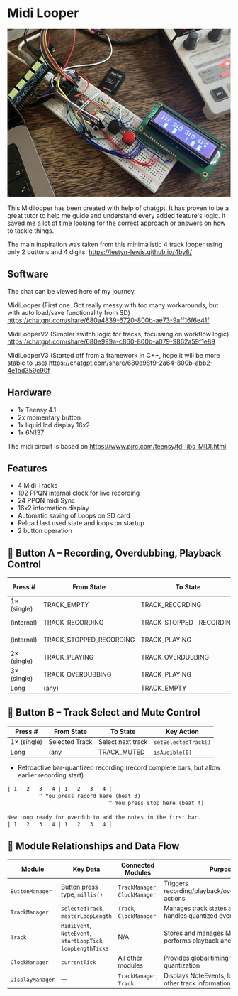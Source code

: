 # Midi Looper #


![midilooper.jpg](Images/midilooper.jpg)


This Midilooper has been created with help of chatgpt. It has proven to be a great tutor to help me guide and understand every added feature's logic. It saved me a lot of time looking for the correct approach or answers on how to tackle things.

The main inspiration was taken from this minimalistic 4 track looper using only 2 buttons and 4 digits:
https://iestyn-lewis.github.io/4by8/

## Software ##
The chat can be viewed here of my journey. 
 
MidiLooper (First one. Got really messy with too many workarounds, but with auto load/save functionality from SD)
https://chatgpt.com/share/680a4839-6720-800b-ae73-9aff16f6e41f

MidiLooperV2 (Simpler switch logic for tracks, focussing on workflow logic)
https://chatgpt.com/share/680e999a-c860-800b-a079-9862a59f1e89

MidiLooperV3 (Started off from a framework in C++, hope it will be more stable to use)
https://chatgpt.com/share/680e98f9-2a64-800b-abb2-4e1bd359c90f

## Hardware ##
- 1x Teensy 4.1
- 2x momentary button
- 1x liquid lcd display 16x2
- 1x 6N137

The midi circuit is based on https://www.pjrc.com/teensy/td_libs_MIDI.html

## Features ##
- 4 Midi Tracks
- 192 PPQN internal clock for live recording
- 24 PPQN midi Sync
- 16x2 information display
- Automatic saving of Loops on SD card
- Reload last used state and loops on startup
- 2 button operation        

## 🔴 Button A – Recording, Overdubbing, Playback Control ##

| Press #     | From State               | To State                 | Symbol Change | Key Action          |
| ----------- | ------------------------ | ------------------------ | ------------- | ------------------- |
| 1× (single) | TRACK\_EMPTY             | TRACK\_RECORDING         | – → R         | `startRecording()`  |
| (internal)  | TRACK\_RECORDING         | TRACK\_STOPPED__RECORDING| (not shown)   | `stoppedRecording()`|
| (internal)  | TRACK\_STOPPED_RECORDING | TRACK\_PLAYING           | (not shown)   | `startPlaying()`    |
| 2× (single) | TRACK\_PLAYING           | TRACK\_OVERDUBBING       | P → O         | `startOverdub()`    |
| 3× (single) | TRACK\_OVERDUBBING       | TRACK\_PLAYING           | O → P         | `stopOverdub()`     |
| Long        | (any)                    | TRACK\_EMPTY             | → –           | `clearTrack()`      |


## 🔵 Button B – Track Select and Mute Control ##

|  Press #    | From State         | To State           | Key Action                 |
| ----------- | ------------------ | ------------------ | -------------------------- |
| 1× (single) | Selected Track     | Select next track  | `setSelectedTrack()`       |
| Long        | (any               | TRACK\_MUTED       | `isAudible(0)`             |


- Retroactive bar-quantized recording (record complete bars, but allow earlier recording start)
```
| 1   2   3   4 | 1   2   3   4 |  
          ^ You press record here (beat 3)
                		    	^ You press stop here (beat 4)  

New Loop ready for overdub to add the notes in the first bar.
| 1   2   3   4 | 1   2   3   4 |   
```


## 🔧 Module Relationships and Data Flow ##

| Module         | Key Data                            | Connected Modules             | Purpose                                                                 |
|----------------|--------------------------------------|-------------------------------|-------------------------------------------------------------------------|
| `ButtonManager`| Button press type, `millis()`       | `TrackManager`, `ClockManager`| Triggers recording/playback/overdub/mute/clear actions                 |
| `TrackManager` | `selectedTrack`, `masterLoopLength` | `Track`, `ClockManager`       | Manages track states and coordination, handles quantized events        |
| `Track`        | `MidiEvent`, `NoteEvent`, `startLoopTick`, `loopLengthTicks` | N/A                        | Stores and manages MIDI/Note data, performs playback and recording     |
| `ClockManager` | `currentTick`                       | All other modules             | Provides global timing for sync and quantization                       |
| `DisplayManager`| —                                   | `TrackManager`, `Track`       | Displays NoteEvents, loop status, and other track information          |


